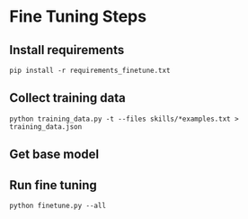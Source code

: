 # Fine Tuning Steps

## Install requirements

```
pip install -r requirements_finetune.txt
```

## Collect training data

```
python training_data.py -t --files skills/*examples.txt > training_data.json
```

## Get base model

## Run fine tuning

```
python finetune.py --all
```

